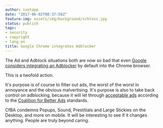 ```yaml
---
author: isotopp
date: "2017-06-02T08:37:56Z"
feature-img: assets/img/background/schloss.jpg
status: publish
tags:
- security
- copyright
- lang_en
title: Google Chrome integrates Adblocker
---
```

The Ad and Adblock situations both are now so bad that even 
[Google considers integrating an Adblocker](https://www.blog.google/topics/journalism-news/building-better-web-everyone/)
by default into the Chrome browser. 

This is a twofold action. 

It's purpose is of course to filter out ads, the worst of the worst in
annoyance and the obvious malvertising. It's purpose is also to take back
control on adblocking, because it will let through 
[acceptable ads](https://www.betterads.org/standards) according to the 
[Coalition for Better Ads](https://www.betterads.org/) standards. 

CfBA condemns Popups, Sound, Prestitials and Large Stickies on the Desktop,
and more on mobile. It will be interesting to see if it changes anything.
People are truly beyond caring.
